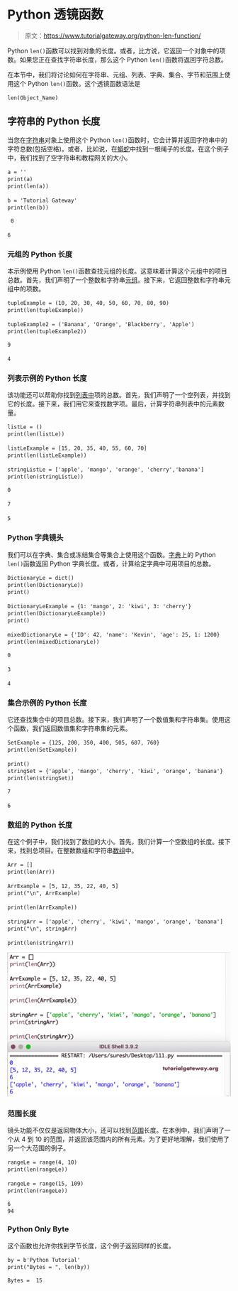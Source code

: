 # Python 透镜函数

> 原文：<https://www.tutorialgateway.org/python-len-function/>

Python `len()`函数可以找到对象的长度。或者，比方说，它返回一个对象中的项数。如果您正在查找字符串长度，那么这个 Python `len()`函数将返回字符总数。

在本节中，我们将讨论如何在字符串、元组、列表、字典、集合、字节和范围上使用这个 Python `len()`函数。这个透镜函数语法是

```
len(Object_Name)
```

## 字符串的 Python 长度

当您在[字符串](https://www.tutorialgateway.org/python-string/)对象上使用这个 Python `len()`函数时，它会计算并返回字符串中的字符总数(包括空格)。或者，比如说，在[蟒蛇](https://www.tutorialgateway.org/python-tutorial/)中找到一根绳子的长度。在这个例子中，我们找到了空字符串和教程网关的大小。

```
a = ''
print(a)
print(len(a))

b = 'Tutorial Gateway'
print(len(b))
```

```
 0

6
```

### 元组的 Python 长度

本示例使用 Python `len()`函数查找元组的长度。这意味着计算这个元组中的项目总数。首先，我们声明了一个整数和字符串[元组](https://www.tutorialgateway.org/python-tuple/)。接下来，它返回整数和字符串元组中的项数。

```
tupleExample = (10, 20, 30, 40, 50, 60, 70, 80, 90)
print(len(tupleExample))

tupleExample2 = ('Banana', 'Orange', 'Blackberry', 'Apple')
print(len(tupleExample2))
```

```
9

4
```

### 列表示例的 Python 长度

该功能还可以帮助你找到[列表中](https://www.tutorialgateway.org/python-list/)项的总数。首先，我们声明了一个空列表，并找到它的长度。接下来，我们用它来查找数字项。最后，计算字符串列表中的元素数量。

```
listLe = ()
print(len(listLe))

listLeExample = [15, 20, 35, 40, 55, 60, 70]
print(len(listLeExample))

stringListLe = ['apple', 'mango', 'orange', 'cherry','banana']
print(len(stringListLe))
```

```
0

7

5
```

### Python 字典镜头

我们可以在字典、集合或冻结集合等集合上使用这个函数。[字典](https://www.tutorialgateway.org/python-dictionary/)上的 Python `len()`函数返回 Python 字典长度。或者，计算给定字典中可用项目的总数。

```
DictionaryLe = dict()
print(len(DictionaryLe))
print()

DictionaryLeExample = {1: 'mango', 2: 'kiwi', 3: 'cherry'}
print(len(DictionaryLeExample))
print()

mixedDictionaryLe = {'ID': 42, 'name': 'Kevin', 'age': 25, 1: 1200}
print(len(mixedDictionaryLe))
```

```
0

3

4
```

### 集合示例的 Python 长度

它还查找集合中的项目总数。接下来，我们声明了一个数值集和字符串集。使用这个函数，我们返回数值集和字符串集的元素。

```
SetExample = {125, 200, 350, 400, 505, 607, 760}
print(len(SetExample))

print()
stringSet = {'apple', 'mango', 'cherry', 'kiwi', 'orange', 'banana'}
print(len(stringSet))
```

```
7

6
```

### 数组的 Python 长度

在这个例子中，我们找到了数组的大小。首先，我们计算一个空数组的长度。接下来，找到总项目。在整数数组和字符串[数组](https://www.tutorialgateway.org/python-array/)中。

```
Arr = []
print(len(Arr))

ArrExample = [5, 12, 35, 22, 40, 5]
print("\n", ArrExample)

print(len(ArrExample))

stringArr = ['apple', 'cherry', 'kiwi', 'mango', 'orange', 'banana']
print("\n", stringArr)

print(len(stringArr))
```

![Python len Function](img/3f37455ee2b892f861e4fc737e645b3a.png)

### 范围长度

镜头功能不仅仅是返回物体大小，还可以找到[范围](https://www.tutorialgateway.org/python-range-function/)长度。在本例中，我们声明了一个从 4 到 10 的范围，并返回该范围内的所有元素。为了更好地理解，我们使用了另一个大范围的例子。

```
rangeLe = range(4, 10)
print(len(rangeLe))

rangeLe = range(15, 109)
print(len(rangeLe))
```

```
6
94
```

### Python Only Byte

这个函数也允许你找到字节长度，这个例子返回同样的长度。

```
by = b'Python Tutorial'  
print("Bytes = ", len(by)) 
```

```
Bytes =  15
```